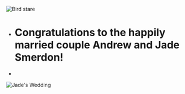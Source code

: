 ![Bird stare](https://media.giphy.com/media/495ysA9jpXN4i1ZV2h/600w.gif)

* # Congratulations to the happily married couple Andrew and Jade Smerdon!
*   
    
![Jade's Wedding](https://s8.postimg.cc/6bnpt3aad/wedding.jpg)
